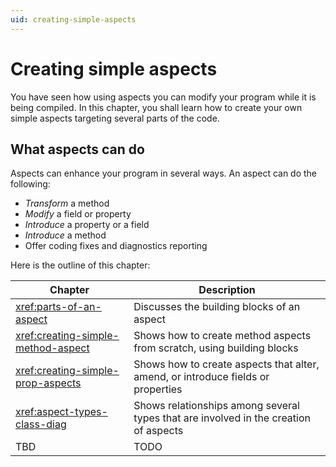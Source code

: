 ```yaml
---
uid: creating-simple-aspects
---
```


# Creating simple aspects

You have seen how using aspects you can modify your program while it is being compiled. In this chapter, you shall learn how to create your own simple aspects targeting several parts of the code.

## What aspects can do

Aspects can enhance your program in several ways. An aspect can do the following:

* _Transform_ a method
* _Modify_ a field or property
* _Introduce_ a property or a field
* _Introduce_ a method
* Offer coding fixes and diagnostics reporting

Here is the outline of this chapter:

|Chapter | Description
|--------|---------------
|<xref:parts-of-an-aspect>| Discusses the building blocks of an aspect
|<xref:creating-simple-method-aspect>| Shows how to create method aspects from scratch, using building blocks
|<xref:creating-simple-prop-aspects>| Shows how to create aspects that alter, amend, or introduce fields or properties
|<xref:aspect-types-class-diag>| Shows relationships among several types that are involved in the creation of aspects
|TBD| TODO

